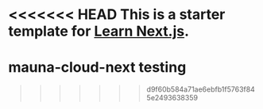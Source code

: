 <<<<<<< HEAD
This is a starter template for [Learn Next.js](https://nextjs.org/learn).
=======
# mauna-cloud-next testing
>>>>>>> d9f60b584a71ae6ebfb1f5763f845e2493638359
